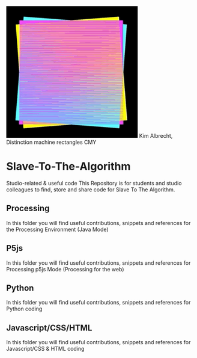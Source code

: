 <img src="aiga-eod-kim-albrecht-distinction-machine-rectangles-three-cmy.gif" width="350" />
Kim Albrecht, Distinction machine rectangles CMY

# Slave-To-The-Algorithm
Studio-related & useful code
This Repository is for students and studio colleagues to find, store and share code for Slave To The Algorithm.

## Processing
In this folder you will find useful contributions, snippets and references for the Processing Environment (Java Mode)

## P5js
In this folder you will find useful contributions, snippets and references for Processing p5js Mode (Processing for the web)

## Python
In this folder you will find useful contributions, snippets and references for Python coding

## Javascript/CSS/HTML
In this folder you will find useful contributions, snippets and references for Javascript/CSS & HTML coding
